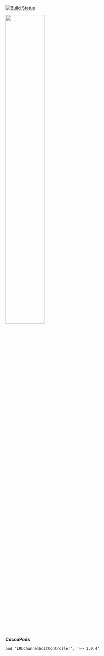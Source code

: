 [![Build Status](https://travis-ci.org/codeWorm2015/channelEdit.svg?branch=master)](https://travis-ci.org/codeWorm2015/channelEdit)

<img src="https://github.com/codeWorm2015/channelEdit/blob/master/Screenshots/Screenshot1.png" width="50%" height="50%" />

**CocoaPods**

`
pod 'LRLChannelEditController', '~> 1.0.4'
`

